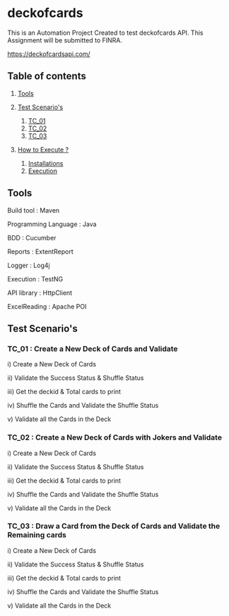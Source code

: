 # deckofcards

This is an Automation Project Created to test deckofcards API. This Assignment will be submitted to FINRA.

  https://deckofcardsapi.com/

## Table of contents

1. [Tools](#1)

2. [Test Scenario's](#2)
    1. [TC_01](#2-1)
    2. [TC_02](#2-2)
    3. [TC_03](#2-3)

3. [How to Execute ?](#3)
    1. [Installations](#3-1)
    2. [Execution](#3-21)



## <a name="1"></a>Tools

Build tool :            Maven

Programming Language :  Java

BDD                  :  Cucumber

Reports              : ExtentReport

Logger               : Log4j

Execution            :  TestNG

API library          :  HttpClient

ExcelReading         :  Apache POI



## <a name="2"></a> Test Scenario's

### <a name="2-1"></a>TC_01 : Create a New Deck of Cards and Validate

i) Create a New Deck of Cards

ii) Validate the Success Status & Shuffle Status

iii) Get the deckid & Total cards to print

iv) Shuffle the Cards and Validate the Shuffle Status

v) Validate all the Cards in the Deck

### <a name="2-2"></a>TC_02 : Create a New Deck of Cards with Jokers and Validate

i) Create a New Deck of Cards

ii) Validate the Success Status & Shuffle Status

iii) Get the deckid & Total cards to print

iv) Shuffle the Cards and Validate the Shuffle Status

v) Validate all the Cards in the Deck

### <a name="2-3"></a>TC_03 : Draw a Card from the Deck of Cards and Validate the Remaining cards

i) Create a New Deck of Cards

ii) Validate the Success Status & Shuffle Status

iii) Get the deckid & Total cards to print

iv) Shuffle the Cards and Validate the Shuffle Status

v) Validate all the Cards in the Deck





  

